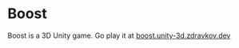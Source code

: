 # Boost
Boost is a 3D Unity game. Go play it at [boost.unity-3d.zdravkov.dev](boost.unity-3d.zdravkov.dev)
